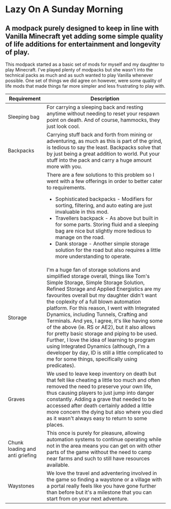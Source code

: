 # Lazy On A Sunday Morning

## A modpack purely designed to keep in line with Vanilla Minecraft yet adding some simple quality of life additions for entertainment and longevity of play.

This modpack started as a basic set of mods for myself and my daughter to play Minecraft. I've played plenty of modpacks but she wasn't into the technical packs as much and as such wanted to play Vanilla whenever possible. One set of things we did agree on however, were some quality of life mods that made things far more simpler and less frustrating to play with.

|Requirement|Description|
|---|---|
|Sleeping bag|For carrying a sleeping back and resting anytime without needing to reset your respawn point on death. And of course, hammocks, they just look cool.|
|Backpacks|Carrying stuff back and forth from mining or adventuring, as much as this is part of the grind, is tedious to say the least. Backpacks solve that by just being a great addition to world. Put your stuff into the pack and carry a huge amount more with you.|
||There are a few solutions to this problem so I went with a few offerings in order to better cater to requirements.<br/><ul><li>Sophisticated backpacks - Modifiers for sorting, filtering, and auto eating are just invaluable in this mod.</li><li>Travellers backpack - As above but built in for some parts. Storing fluid and a sleeping bag are nice but slightly more tedious to manage on the road.</li><li> Dank storage - Another simple storage solution for the road but also requires a little more understanding to operate.</li></ul>|
|Storage|I'm a huge fan of storage solutions and simplified storage overall, things like Tom's Simple Storage, Simple Storage Solution, Refined Storage and Applied Energistics are my favourites overall but my daughter didn't want the coplexity of a full blown automation platform. For this reason, I went with Integrated Dynamics, including Tunnels, Crafting and Terminals. And yes, I agree, it's like having some of the above (ie. RS or AE2), but it also allows for pretty basic storage and piping to be used. Further, I love the idea of learning to program using Integrated Dynamics (although, I'm a developer by day, ID is still a little complicated to me for some things, specifically using predicates).|
|Graves|We used to leave keep inventory on death but that felt like cheating a little too much and often removed the need to preserve your own life, thus causing players to just jump into danger constantly. Adding a grave that needed to be accessed after death certainly added a little more concern the dying but also where you died as it wasn't always easy to return to some places.|
|Chunk loading and anti griefing|This once is purely for pleasure, allowing automation systems to continue operating while not in the area means you can get on with other parts of the game without the need to camp near farms and such to still have resources available.|
|Waystones|We love the travel and adventering involved in the game so finding a waystone or a village with a portal really feels like you have gone further than before but it's a milestone that you can start from on your next adventure.|Beyond the waystones themselves, the waystone mod also adds portals for moving mobs and items around the world without creating crazy contraptions or huge water elevators and things which I find a great positive overall.|

